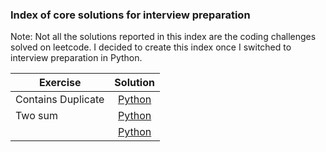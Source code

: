 ### Index of core solutions for interview preparation


Note: Not all the solutions reported in this index are the coding challenges solved on leetcode. I decided to create this index once I switched to interview preparation in Python. 

|Exercise|Solution|
|-------|:------:|
|Contains Duplicate|[Python](contains_duplicate.py)|
|Two sum|[Python](two_sum.py)|
||[Python]()|

